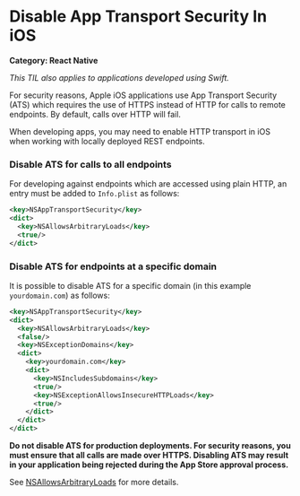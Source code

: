 # Disable App Transport Security In iOS

__Category: React Native__

_This TIL also applies to applications developed using Swift._

For security reasons, Apple iOS applications use App Transport Security (ATS) which requires the use of HTTPS instead of HTTP for calls to remote endpoints. By default, calls over HTTP will fail. 

When developing apps, you may need to enable HTTP transport in iOS when working with locally deployed REST endpoints.

### Disable ATS for calls to all endpoints

For developing against endpoints which are accessed using plain HTTP, an entry must be added to `Info.plist` as follows:

```xml
<key>NSAppTransportSecurity</key>
<dict>
  <key>NSAllowsArbitraryLoads</key>
  <true/>
</dict>
```

### Disable ATS for endpoints at a specific domain

It is possible to disable ATS for a specific domain (in this example `yourdomain.com`) as follows:

```xml
<key>NSAppTransportSecurity</key>
<dict>
  <key>NSAllowsArbitraryLoads</key>
  <false/>
  <key>NSExceptionDomains</key>
  <dict>
    <key>yourdomain.com</key>
    <dict>
      <key>NSIncludesSubdomains</key>
      <true/>
      <key>NSExceptionAllowsInsecureHTTPLoads</key>
      <true/>
    </dict>
  </dict>
</dict>
```

__Do not disable ATS for production deployments. For security reasons, you must ensure that all calls are made over HTTPS. Disabling ATS may result in your application being rejected during the App Store approval process.__

See [NSAllowsArbitraryLoads](https://developer.apple.com/documentation/bundleresources/information_property_list/nsapptransportsecurity/nsallowsarbitraryloads) for more details.
